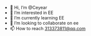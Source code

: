- 👋 Hi, I’m @Ceyear
- 👀 I’m interested in EE
- 🌱 I’m currently learning EE
- 💞️ I’m looking to collaborate on ee
- 📫 How to reach 313373811@qq.com

<!---
Ceyear/Ceyear is a ✨ special ✨ repository because its `README.md` (this file) appears on your GitHub profile.
You can click the Preview link to take a look at your changes.
--->
